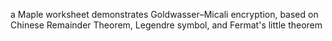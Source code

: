 a Maple worksheet demonstrates Goldwasser–Micali encryption, based on Chinese Remainder Theorem, Legendre symbol, and Fermat's little theorem

